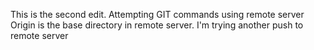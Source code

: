 This is the second edit.
Attempting GIT commands using remote server
Origin is the base directory in remote server.
I'm trying another push to remote server
